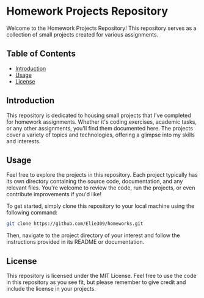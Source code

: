 # Homework Projects Repository

Welcome to the Homework Projects Repository! This repository serves as a collection of small projects created for various assignments.

## Table of Contents

- [Introduction](#introduction)
- [Usage](#usage)
- [License](#license)

## Introduction

This repository is dedicated to housing small projects that I've completed for homework assignments. Whether it's coding exercises, academic tasks, or any other assignments, you'll find them documented here. The projects cover a variety of topics and technologies, offering a glimpse into my skills and interests.

## Usage

Feel free to explore the projects in this repository. Each project typically has its own directory containing the source code, documentation, and any relevant files. You're welcome to review the code, run the projects, or even contribute improvements if you'd like!

To get started, simply clone this repository to your local machine using the following command:

```bash
git clone https://github.com/Elie309/homeworks.git
```

Then, navigate to the project directory of your interest and follow the instructions provided in its README or documentation.

## License

This repository is licensed under the MIT License. Feel free to use the code in this repository as you see fit, but please remember to give credit and include the license in your projects.
